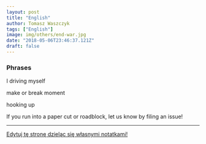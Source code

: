 ```yaml
---
layout: post
title: "English"
author: Tomasz Waszczyk
tags: ["English"]
image: img/others/end-war.jpg
date: "2018-05-06T23:46:37.121Z"
draft: false
---
```


### Phrases

I driving myself

make or break moment

hooking up

If you run into a paper cut or roadblock, let us know by filing an issue!

---

<a href="https://github.com/TomaszWaszczyk/historia.waszczyk.com/edit/master/src/content/angielski.md" target="_blank">Edytuj tę stronę dzieląc się własnymi notatkami!</a>
